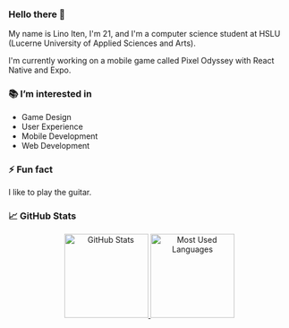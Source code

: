 ### Hello there 👋

My name is Lino Iten, I'm 21, and I'm a computer science student at HSLU (Lucerne University of Applied Sciences and Arts).

I'm currently working on a mobile game called Pixel Odyssey with React Native and Expo.

### 📚 I’m interested in

- Game Design
- User Experience
- Mobile Development
- Web Development

### ⚡ Fun fact

I like to play the guitar.

### 📈 GitHub Stats

<p align="center">
  <a href="https://github.com/linoiten">
    <img src="https://github-readme-stats-linoiten.vercel.app/api/?username=linoiten&show_icons=true&theme=transparent&hide=prs" alt="GitHub Stats" height="150" />
    <img src="https://github-readme-stats-linoiten.vercel.app/api/top-langs/?username=linoiten&layout=compact&theme=transparent" alt="Most Used Languages" height="150" />
  </a>
</p>
